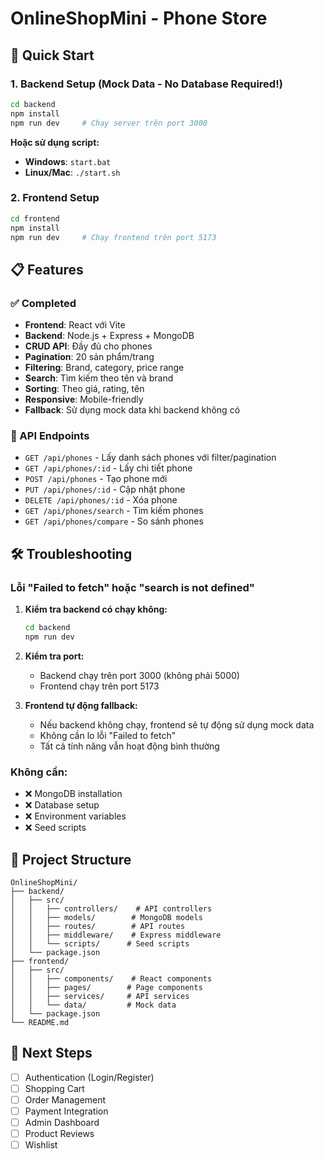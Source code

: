 # OnlineShopMini - Phone Store

## 🚀 Quick Start

### 1. Backend Setup (Mock Data - No Database Required!)
```bash
cd backend
npm install
npm run dev     # Chạy server trên port 3000
```

**Hoặc sử dụng script:**
- **Windows**: `start.bat`
- **Linux/Mac**: `./start.sh`

### 2. Frontend Setup
```bash
cd frontend
npm install
npm run dev     # Chạy frontend trên port 5173
```

## 📋 Features

### ✅ Completed
- **Frontend**: React với Vite
- **Backend**: Node.js + Express + MongoDB
- **CRUD API**: Đầy đủ cho phones
- **Pagination**: 20 sản phẩm/trang
- **Filtering**: Brand, category, price range
- **Search**: Tìm kiếm theo tên và brand
- **Sorting**: Theo giá, rating, tên
- **Responsive**: Mobile-friendly
- **Fallback**: Sử dụng mock data khi backend không có

### 🔧 API Endpoints
- `GET /api/phones` - Lấy danh sách phones với filter/pagination
- `GET /api/phones/:id` - Lấy chi tiết phone
- `POST /api/phones` - Tạo phone mới
- `PUT /api/phones/:id` - Cập nhật phone
- `DELETE /api/phones/:id` - Xóa phone
- `GET /api/phones/search` - Tìm kiếm phones
- `GET /api/phones/compare` - So sánh phones

## 🛠️ Troubleshooting

### Lỗi "Failed to fetch" hoặc "search is not defined"
1. **Kiểm tra backend có chạy không:**
   ```bash
   cd backend
   npm run dev
   ```

2. **Kiểm tra port:**
   - Backend chạy trên port 3000 (không phải 5000)
   - Frontend chạy trên port 5173

3. **Frontend tự động fallback:**
   - Nếu backend không chạy, frontend sẽ tự động sử dụng mock data
   - Không cần lo lỗi "Failed to fetch"
   - Tất cả tính năng vẫn hoạt động bình thường

### Không cần:
- ❌ MongoDB installation
- ❌ Database setup
- ❌ Environment variables
- ❌ Seed scripts

## 📁 Project Structure
```
OnlineShopMini/
├── backend/
│   ├── src/
│   │   ├── controllers/    # API controllers
│   │   ├── models/        # MongoDB models
│   │   ├── routes/        # API routes
│   │   ├── middleware/    # Express middleware
│   │   └── scripts/      # Seed scripts
│   └── package.json
├── frontend/
│   ├── src/
│   │   ├── components/    # React components
│   │   ├── pages/        # Page components
│   │   ├── services/     # API services
│   │   └── data/         # Mock data
│   └── package.json
└── README.md
```

## 🎯 Next Steps
- [ ] Authentication (Login/Register)
- [ ] Shopping Cart
- [ ] Order Management
- [ ] Payment Integration
- [ ] Admin Dashboard
- [ ] Product Reviews
- [ ] Wishlist